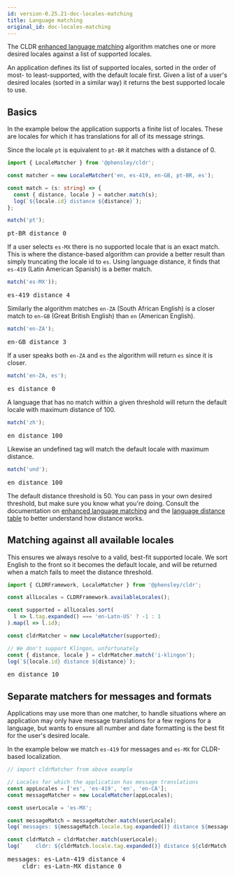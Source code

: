 ```yaml
---
id: version-0.25.21-doc-locales-matching
title: Language matching
original_id: doc-locales-matching
---
```


The CLDR [enhanced language matching](https://www.unicode.org/reports/tr35/tr35.html#EnhancedLanguageMatching) algorithm matches one or more desired locales against a list of supported locales.

An application defines its list of supported locales, sorted in the order of most- to least-supported, with the default locale first. Given a list of a user's desired locales (sorted in a similar way) it returns the best supported locale to use.

## Basics

In the example below the application supports a finite list of locales. These are locales for which it has translations for all of its message strings.

Since the locale `pt` is equivalent to `pt-BR` it matches with a distance of 0.

```typescript
import { LocaleMatcher } from '@phensley/cldr';

const matcher = new LocaleMatcher('en, es-419, en-GB, pt-BR, es');

const match = (s: string) => {
  const { distance, locale } = matcher.match(s);
  log(`${locale.id} distance ${distance}`);
};

match('pt');
```
<pre class="output">
pt-BR distance 0
</pre>

If a user selects `es-MX` there is no supported locale that is an exact match. This is where the distance-based algorithm can provide a better result than simply truncating the locale id to `es`. Using language distance, it finds that `es-419` (Latin American Spanish) is a better match.

```typescript
match('es-MX'));
```
<pre class="output">
es-419 distance 4
</pre>

Similarly the algorithm matches `en-ZA` (South African English) is a closer match to `en-GB` (Great British English) than `en` (American English).

```typescript
match('en-ZA');
```
<pre class="output">
en-GB distance 3
</pre>

If a user speaks both `en-ZA` and `es` the algorithm will return `es` since it is closer.

```typescript
match('en-ZA, es');
```
<pre class="output">
es distance 0
</pre>


A language that has no match within a given threshold will return the default locale with maximum distance of 100.

```typescript
match('zh');
```
<pre class="output">
en distance 100
</pre>

Likewise an undefined tag will match the default locale with maximum distance.

```typescript
match('und');
```
<pre class="output">
en distance 100
</pre>

The default distance threshold is 50. You can pass in your own desired threshold, but make sure you know what you're doing. Consult the documentation on [enhanced language matching](https://www.unicode.org/reports/tr35/tr35.html#EnhancedLanguageMatching) and the [language distance table](https://github.com/phensley/cldr-engine/blob/master/notes/language-distance-table.txt) to better understand how distance works.

## Matching against all available locales

This ensures we always resolve to a valid, best-fit supported locale. We sort English to the front so it becomes the default locale, and will be returned when a match fails to meet the distance threshold.

```typescript
import { CLDRFramework, LocaleMatcher } from '@phensley/cldr';

const allLocales = CLDRFramework.availableLocales();

const supported = allLocales.sort(
  l => l.tag.expanded() === 'en-Latn-US' ? -1 : 1
).map(l => l.id);

const cldrMatcher = new LocaleMatcher(supported);

// We don't support Klingon, unfortunately
const { distance, locale } = cldrMatcher.match('i-klingon');
log(`${locale.id} distance ${distance}`);
```
<pre class="output">
en distance 10
</pre>



## Separate matchers for messages and formats

Applications may use more than one matcher, to handle situations where an application may only have message translations for a few regions for a language, but wants to ensure all number and date formatting is the best fit for the user's desired locale.

In the example below we match `es-419` for messages and `es-MX` for CLDR-based localization.

```typescript
// import cldrMatcher from above example

// Locales for which the application has message translations
const appLocales = ['es', 'es-419', 'en', 'en-CA'];
const messageMatcher = new LocaleMatcher(appLocales);

const userLocale = 'es-MX';

const messageMatch = messageMatcher.match(userLocale);
log(`messages: ${messageMatch.locale.tag.expanded()} distance ${messageMatch.distance}`);

const cldrMatch = cldrMatcher.match(userLocale);
log(`    cldr: ${cldrMatch.locale.tag.expanded()} distance ${cldrMatch.distance}`);
```
<pre class="output">
messages: es-Latn-419 distance 4
    cldr: es-Latn-MX distance 0
</pre>

